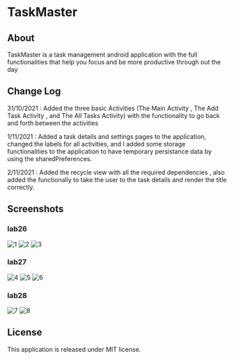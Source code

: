 # TaskMaster

## About

TaskMaster is a task management android application with the full functionalities that help you focus and be more productive through out the day

## Change Log

31/10/2021 : Added the three basic Activities (The Main Activity , The Add Task Activity , and The All Tasks Activity) with the functionality to go back and forth between the activities

1/11/2021 : Added a task details and settings pages to the application, changed the labels for all activities, and I added some storage functionalities to the application to have temporary persistance data by using the sharedPreferences.

2/11/2021 : Added the recycle view with all the required dependencies , also added the functionally to take the user to the task details and render the title correctly.

## Screenshots

### lab26

![1](./screenshots/OLD/1.png)
![2](./screenshots/OLD/2.png)
![3](./screenshots/OLD/3.png)

### lab27

![4](./screenshots/OLD/4.png)
![5](./screenshots/OLD/5.png)
![6](./screenshots/OLD/6.png)

### lab28

![7](./screenshots/7.png)
![8](./screenshots/8.png)

## License

This application is released under MIT license.
